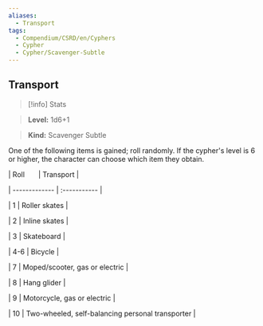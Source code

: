 ```yaml
---
aliases:
  - Transport
tags:
  - Compendium/CSRD/en/Cyphers
  - Cypher
  - Cypher/Scavenger-Subtle
---
```

  
    
## Transport    
>[!info] Stats    
> **Level:** 1d6+1    
> **Kind:** Scavenger Subtle  
    
One of the following items is gained; roll randomly. If the cypher's level is 6 or higher, the character can choose which item they obtain.    
  
|  Roll &nbsp; &nbsp; &nbsp; | Transport  |    
| ------------- | :----------- |    
| 1 | Roller skates |    
| 2 | Inline skates |    
| 3 | Skateboard |    
| 4-6 | Bicycle |    
| 7 | Moped/scooter, gas or electric |    
| 8 | Hang glider |    
| 9 | Motorcycle, gas or electric |    
| 10 | Two-wheeled, self-balancing personal transporter |
